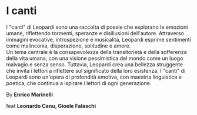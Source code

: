 # I canti

I "canti" di Leopardi sono una raccolta di poesie che esplorano le emozioni umane, riflettendo tormenti, speranze e disillusioni dell'autore.
Attraverso immagini evocative, introspezione e musicalità, Leopardi esprime sentimenti come malinconia, disperazione, solitudine e amore. <br>
Un tema centrale è la consapevolezza della transitorietà e della sofferenza della vita umana, con una visione pessimistica del mondo come un luogo malvagio e senza senso. 
Tuttavia, Leopardi crea una bellezza struggente che invita i lettori a riflettere sul significato della loro esistenza. I "canti" di Leopardi sono un'opera di profondità emotiva, 
con maestria linguistica e poetica, che continua a ispirare i lettori di ogni generazione.

By **Enrico Marinelli**

feat **Leonardo Canu, Gioele Falaschi**
